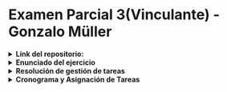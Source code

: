 # Examen Parcial 3(Vinculante) - Gonzalo Müller
<details>
  <summary><b>Link del repositorio:</b></summary>
  
  https://github.com/Muller3014/Examen-parcial-3-Gonzalo-Muller.git
  
<br>
<br>
<br>
<br>
<br>
<br>
<br>
</details>


<details>
  <summary><b>Enunciado del ejercicio</b></summary>
  
# Proyecto de Gestión de Tareas

## Descripción
Este proyecto implementa un sistema para gestionar tareas asignadas a diferentes actores. Cada tarea tiene una descripción, duración y un actor asignado que debe completarla dentro de un marco de tiempo definido. El sistema evalúa si los actores pueden completar sus tareas a tiempo.
<br>
<br>
<br>
<br>
<br>
<br>
<br>
</details>


<details>
  <summary><b>Resolución de gestión de tareas</b></summary>
  
## Estructura del Proyecto

### Clases Principales

#### Clase `Tarea`
Representa una tarea con los siguientes atributos:
- **id**: Identificador único.
- **descripcion**: Descripción de la tarea.
- **duracion**: Duración estimada en minutos.

```cpp
class Tarea {
private:
    std::string id;
    std::string descripcion;
    int duracion;

public:
    Tarea(const std::string& id, const std::string& descripcion, int duracion);
    std::string getId() const;
    std::string getDescripcion() const;
    int getDuracion() const;
    std::string toString() const;
};
```

#### Clase `Actor`
Representa un actor encargado de realizar tareas. Incluye:
- **id**: Identificador del actor.
- **descripcion**: Descripción del actor.
- **tareas**: Lista de tareas asignadas.

```cpp
class Actor {
private:
    std::string id;
    std::string descripcion;
    std::vector<Tarea> tareas;

public:
    Actor(const std::string& id, const std::string& descripcion);
    std::string getId() const;
    std::string getDescripcion() const;
    int addTarea(const Tarea& tarea);
    int getDuracionTotal() const;
    std::string tostring() const;
    std::vector<Tarea> getTareas() const;
};
```

#### Clase `Launcher`
Controlador principal del sistema. Sus funciones incluyen:
- Crear tareas.
- Crear actores.
- Asignar tareas a actores.
- Ejecutar el sistema y mostrar resultados.

```cpp
class Launcher {
public:
    Launcher();
    void ejecutar();
    std::vector<Tarea> getListaDeTareas() const;
    void crearActoresConInput();
    void asignarTareasConInput();
    void imprimirTareas();

private:
    std::vector<Tarea> crearTareas();
    std::vector<Actor> actores;
    std::vector<Tarea> tareas;
};
```

---

## Funcionalidades Detalladas

### Función `main`
Punto de entrada del programa. Inicializa el sistema y ejecuta las funcionalidades de `Launcher`.

```cpp
int main() {
    try {
        Launcher launcher;
        launcher.imprimirTareas();
        launcher.ejecutar();
    } catch (const std::exception& e) {
        std::cerr << "Error: " << e.what() << std::endl;
        return 1;
    }
    return 0;
}
```

### Método `imprimirTareas`
Imprime las tareas almacenadas en el sistema.

```cpp
void Launcher::imprimirTareas() {
    cout << "=== Lista de tareas ===" << endl;
    for (const auto& tarea : tareas) {
        cout << tarea.toString() << endl;
    }
    cout << "=======================" << endl;
}
```

### Método `crearActoresConInput`
Solicita al usuario la información de los actores y los agrega al sistema.

```cpp
void Launcher::crearActoresConInput() {
    int numActores;
    cout << "Ingrese el numero de actores: ";
    if (!(cin >> numActores)) {
        throw runtime_error("Error al leer el numero de actores.");
    }
    cin.ignore();

    for (int i = 0; i < numActores; ++i) {
        string id, descripcion;
        cout << "Ingrese el ID del actor " << i + 1 << ": ";
        if (!getline(cin, id)) {
            throw runtime_error("Error al leer el ID del actor.");
        }
        cout << "Ingrese la descripcion del actor " << i + 1 << ": ";
        if (!getline(cin, descripcion)) {
            throw runtime_error("Error al leer la descripcion del actor.");
        }
        actores.emplace_back(id, descripcion);
    }
}
```

### Método `asignarTareasConInput`
Permite al usuario asignar tareas a los actores.

```cpp
void Launcher::asignarTareasConInput() {
    for (auto& actor : actores) {
        while (true) {
            string respuesta;
            cout << "¿Quieres asignarle una nueva tarea al actor " << actor.getDescripcion() << "? (s/n): ";
            if (!getline(cin, respuesta)) {
                throw runtime_error("Error al leer la respuesta.");
            }

            if (respuesta != "s" && respuesta != "S") {
                break;
            }

            string tareaId;
            cout << "Ingrese el ID de la tarea para el actor " << actor.getDescripcion() << ": ";
            if (!getline(cin, tareaId)) {
                throw runtime_error("Error al leer el ID de la tarea.");
            }

            auto it = find_if(tareas.begin(), tareas.end(), [&tareaId](const Tarea& tarea) {
                return tarea.getId() == tareaId;
            });

            if (it != tareas.end()) {
                actor.addTarea(*it);
            } else {
                cout << "Tarea con ID " << tareaId << " no encontrada." << endl;
            }
        }
    }
}
```

### Método `ejecutar`
Coordina la creación de tareas, la asignación de tareas y calcula el tiempo total para completar las tareas.

```cpp
void Launcher::ejecutar() {
    try {
        tareas = crearTareas();
        crearActoresConInput();
        asignarTareasConInput();

        unordered_map<string, int> taskEndTimes;
        int tiempoTotal = 0;

        cout << "=== Resumen de tareas por actor ===" << endl;

        for (const auto& actor : actores) {
            cout << "Actor: " << actor.getDescripcion() << endl;
            cout << actor.tostring();
            int currentTime = 0;
            for (const auto& tarea : actor.getTareas()) {
                int startTime = currentTime;
                if (taskEndTimes.find(tarea.getId()) != taskEndTimes.end()) {
                    startTime = max(startTime, taskEndTimes[tarea.getId()]);
                }
                int endTime = startTime + tarea.getDuracion();
                taskEndTimes[tarea.getId()] = endTime;
                currentTime = endTime;
            }
            cout << "Tiempo total para " << actor.getDescripcion() << ": " << currentTime << " minutos" << endl;
            tiempoTotal = max(tiempoTotal, currentTime);
            cout << "----------------------------------" << endl;
        }

        cout << "=== Tiempo total para completar todas las tareas ===" << endl;
        cout << "Tiempo total: " << tiempoTotal << " minutos" << endl;

        cout << "\n=== Verificacion de tiempos ===" << endl;
        for (const auto& actor : actores) {
            if (actor.getDuracionTotal() > 100) {
                cout << "El actor " << actor.getDescripcion() << " NO puede completar sus tareas a tiempo." << endl;
            } else {
                cout << "El actor " << actor.getDescripcion() << " puede completar sus tareas a tiempo." << endl;
            }
        }
    } catch (const exception& e) {
        cerr << "Error: " << e.what() << endl;
    }
}
```

---

## Diagrama de Flujo

```mermaid
graph TD;
    A[Inicio] --> B[Crear tareas]
    B --> C[Crear actores]
    C --> D[Asignar tareas]
    D --> E[Calcular tiempos]
    E --> F{¿Se completan a tiempo?}
    F -->|Sí| G[Mostrar resumen]
    F -->|No| H[Notificar problemas]
    G --> I[Fin]
    H --> I
```
<br>
<br>
<br>
<br>
<br>
<br>
<br>
</details>

<details>
  <summary><b>Cronograma y Asignación de Tareas</b></summary>


### Agente 1
- **Tarea A**: Reserva de vuelo (0-20 min)
- **Tarea E**: Recoger billete (30-35 min)
- **Tarea F**: Llevar billete a la oficina (35-45 min)
- **Tarea H**: Transportar maletas (50-75 min)

### Agente 2
- **Tarea B**: Informar para empacar (0-5 min)
- **Tarea G**: Recoger maletas (45-65 min)

### Agente 3
- **Tarea I**: Conversar sobre documentos (0-35 min)
- **Tarea K**: Reunir documentos (35-50 min)
- **Tarea L**: Organizar documentos (50-55 min)

### Agente 4
- **Tarea J**: Dictar instrucciones (0-25 min)
- **Tarea D**: Coordinar billete (20-30 min)

### Agente 5
- **Tarea D**: Preparación del billete (20-30 min)

### Familiares en Casa
- **Tarea C**: Empacar maletas (5-45 min)

### CEO
- **Tarea I**: Conversar sobre documentos (0-35 min)
- **Tarea J**: Dictar instrucciones (0-25 min)
-	**Tarea K**: Reunir documentos(35 - 50 min)
-	**Tarea L**: Organizar documentos(50 - 55 min)
-	**Tarea M**: Viajar al aeropuerto y facturar(75 - 100 min)
<br>
<br>
<br>
<br>
<br>
<br>
<br>
</details>


